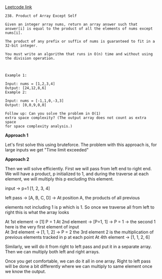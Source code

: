[Leetcode link](https://leetcode.com/problems/product-of-array-except-self/)

```
238. Product of Array Except Self

Given an integer array nums, return an array answer such that answer[i] is equal to the product of all the elements of nums except nums[i].

The product of any prefix or suffix of nums is guaranteed to fit in a 32-bit integer.

You must write an algorithm that runs in O(n) time and without using the division operation.

 

Example 1:

Input: nums = [1,2,3,4]
Output: [24,12,8,6]
Example 2:

Input: nums = [-1,1,0,-3,3]
Output: [0,0,9,0,0]

Follow up: Can you solve the problem in O(1) 
extra space complexity? (The output array does not count as extra space 
for space complexity analysis.)
```

**Approach 1**

Let's first solve this using bruteforce. 
The problem with this approach is, for large inputs we get "Time limit exceeded"

**Approach 2**

Then we will solve efficiently. First we will pass from left end to right end. 
We will have a product, p initialized to 1, and during the traverse at each element, 
we will multiply this p excluding this element.

  input -> p=1  [1, 2, 3, 4]
  
  left pass ->  [A, B, C, D] -> At position A, the products of all previous
  
elements not including 1 is p which is 1. So once we traverse all from left to right
this is what the array looks

At 1st element  -> [1] P = 1
At 2nd element  -> [P=1, 1] -> P = 1 -> the second 1 here is the very first element of input  
At 3rd element  -> [1, 1, 2] -> P = 2 the 3rd element 2 is the multiplication of previous elements tracked in p at each point 
At 4th element  -> [1, 1, 2, 6] 


Similarly, we will do it from right to left pass and put it in a separate array.
Then we can multiply both left and right arrays. 

Once you get comfortable, we can do it all in one array. Right to left pass 
will be done a bit differently where we can multiply to same element once we know
the output.

